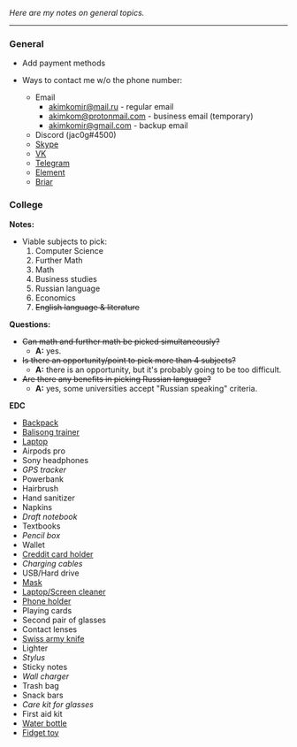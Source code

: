 *Here are my notes on general topics.* 

---
### General ###
- Add payment methods


- Ways to contact me w/o the phone number:
  - Email
    - akimkomir@mail.ru - regular email
    - akimkom@protonmail.com - business email (temporary)
    - akimkomir@gmail.com - backup email
  - Discord (jac0g#4500)
  - [Skype](https://join.skype.com/invite/jtgPJZzrAS8B)
  - [VK](https://vk.com/id487427652)
  - [Telegram](https://t.me/jac0g)
  - [Element](https://matrix.to/#/@jac0g:matrix.org)
  - [Briar](briar://aaue6kikll4n4eutvpefbfva3abmawkw7mxq3ufsta3vlcybgqjbq)

### College ###
**Notes:**
- Viable subjects to pick:
  1. Computer Science
  2. Further Math
  3. Math
  4. Business studies
  5. Russian language
  6. Economics
  7. ~~English language & literature~~

**Questions:**
- ~~Can math and further math be picked simultaneously?~~
  - **A:** yes.
- ~~Is there an opportunity/point to pick more than 4 subjects?~~
  - **A:** there is an opportunity, but it's probably going to be too difficult.
- ~~Are there any benefits in picking Russian language?~~
  - **A:** yes, some universities accept "Russian speaking" criteria.
  
**EDC**
- [Backpack](https://www.amazon.com/Backpack-Charging-Friendly-Resistant-Business/dp/B071ZYHCM6)
- [Balisong trainer](https://m.aliexpress.ru/item/1005001512752818.html?trace=wwwdetail2mobilesitedetail)
- [Laptop](https://www.dell.com/en-us/shop/dell-laptops/new-xps-15-laptop/spd/xps-15-9500-laptop/xn9500cto210s?view=configurations&configurationid=83214c76-bd89-4854-aa28-92f52a583764)
- Airpods pro
- Sony headphones
- *GPS tracker*
- Powerbank
- Hairbrush
- Hand sanitizer
- Napkins
- *Draft notebook*
- Textbooks
- *Pencil box*
- Wallet
- [Creddit card holder](https://store.fantomwallet.com/build-your-own-credit-card-fan-wallet/)
- *Charging cables*
- USB/Hard drive
- [Mask](https://www.tombihn.com/collections/facemasks/products/v4mask?variant=32762416988223)
- [Laptop/Screen cleaner](https://www.amazon.co.uk/dp/B07W1L7TCF?tag=excessorizeme-21&geniuslink=true)
- [Phone holder](https://www.amazon.com/dp/B07XC1NT8N/ref=as_li_ss_tl?ie=UTF8&linkCode=sl1&tag=excessorizeme-20&linkId=f5a4f867967765a2bf222cd04d811574&language=en_US)
- Playing cards
- Second pair of glasses
- Contact lenses
- [Swiss army knife](https://www.swissarmy.com/us/en/Products/Swiss-Army-Knives/Medium-Pocket-Knives/Fieldmaster/p/1.4713#accordion-prod-details-3) 
- Lighter
- *Stylus*
- Sticky notes
- *Wall charger*
- Trash bag
- Snack bars
- *Care kit for glasses*
- First aid kit
- [Water bottle](https://www.livelarq.com/larq-bottle)
- [Fidget toy](https://www.officialfidgetcube.com/collections/all/products/fidget-cube?variant=35624577488)